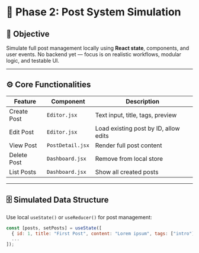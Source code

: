 # 📝 Phase 2: Post System Simulation

## 🎯 Objective

Simulate full post management locally using **React state**, components, and user events. No backend yet — focus is on realistic workflows, modular logic, and testable UI.

---

## ⚙️ Core Functionalities

| Feature        | Component        | Description                            |
|----------------|------------------|----------------------------------------|
| Create Post    | `Editor.jsx`     | Text input, title, tags, preview       |
| Edit Post      | `Editor.jsx`     | Load existing post by ID, allow edits |
| View Post      | `PostDetail.jsx` | Render full post content               |
| Delete Post    | `Dashboard.jsx`  | Remove from local store                |
| List Posts     | `Dashboard.jsx`  | Show all created posts                 |

---

## 🗄️ Simulated Data Structure

Use local `useState()` or `useReducer()` for post management:

```js
const [posts, setPosts] = useState([
  { id: 1, title: "First Post", content: "Lorem ipsum", tags: ["intro"] },
  ...
]);

